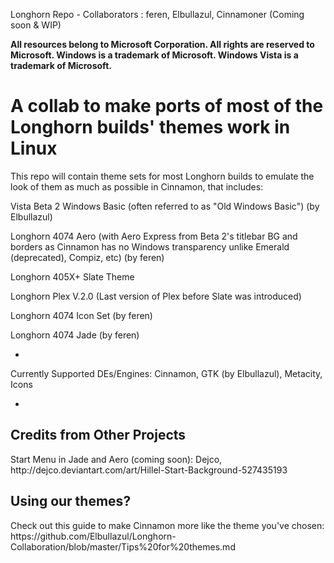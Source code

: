 Longhorn Repo - Collaborators : feren, Elbullazul, Cinnamoner (Coming soon & WIP)

**All resources belong to Microsoft Corporation. All rights are reserved to Microsoft. Windows is a trademark of Microsoft. Windows Vista is a trademark of Microsoft.**

<h1>A collab to make ports of most of the Longhorn builds' themes work in Linux</h1>
This repo will contain theme sets for most Longhorn builds to emulate the look of them as much as possible in Cinnamon, that includes:

Vista Beta 2 Windows Basic (often referred to as "Old Windows Basic") (by Elbullazul)

Longhorn 4074 Aero (with Aero Express from Beta 2's titlebar BG and borders as Cinnamon has no Windows transparency unlike Emerald (deprecated), Compiz, etc) (by feren)

Longhorn 405X+ Slate Theme

Longhorn Plex V.2.0 (Last version of Plex before Slate was introduced)

Longhorn 4074 Icon Set (by feren)

Longhorn 4074 Jade (by feren)

-

Currently Supported DEs/Engines: Cinnamon, GTK (by Elbullazul), Metacity, Icons

-
<h2>Credits from Other Projects</h2>
Start Menu in Jade and Aero (coming soon): Dejco, http://dejco.deviantart.com/art/Hillel-Start-Background-527435193


<h2>Using our themes?</h2>
Check out this guide to make Cinnamon more like the theme you've chosen: https://github.com/Elbullazul/Longhorn-Collaboration/blob/master/Tips%20for%20themes.md
